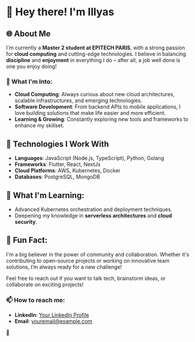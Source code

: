 # 👋 Hey there! I'm Illyas

## 🌐 About Me

I'm currently a **Master 2 student at EPITECH PARIS**, with a strong passion for **cloud computing** and cutting-edge technologies. I believe in balancing **discipline** and **enjoyment** in everything I do – after all, a job well done is one you enjoy doing!

### 🚀 What I'm Into:
- **Cloud Computing**: Always curious about new cloud architectures, scalable infrastructures, and emerging technologies.
- **Software Development**: From backend APIs to mobile applications, I love building solutions that make life easier and more efficient.
- **Learning & Growing**: Constantly exploring new tools and frameworks to enhance my skillset.

## 🔧 Technologies I Work With
- **Languages**: JavaScript (Node.js, TypeScript), Python, Golang
- **Frameworks**: Flutter, React, NextJs
- **Cloud Platforms**: AWS, Kubernetes, Docker
- **Databases**: PostgreSQL, MongoDB

## 🌱 What I'm Learning:
- Advanced Kubernetes orchestration and deployment techniques.
- Deepening my knowledge in **serverless architectures** and **cloud security**.

## 🎯 Fun Fact:
I'm a big believer in the power of community and collaboration. Whether it's contributing to open-source projects or working on innovative team solutions, I’m always ready for a new challenge!

Feel free to reach out if you want to talk tech, brainstorm ideas, or collaborate on exciting projects!

### 📫 How to reach me:
- **LinkedIn**: [Your LinkedIn Profile](https://www.linkedin.com/in/illyas-chihi/)
- **Email**: [youremail@example.com](illyaschihi.pro@gmail.com)

🚀
